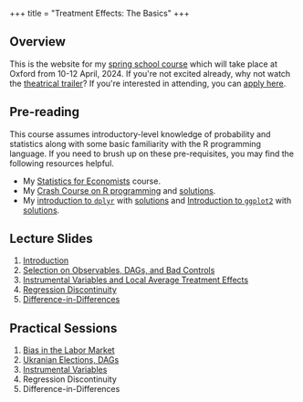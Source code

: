 +++
title = "Treatment Effects: The Basics"
+++

## Overview
This is the website for my [spring school course](https://ouess.web.ox.ac.uk/event/treatment-effects-the-basics) which will take place at Oxford from 10-12 April, 2024. If you're not excited already, why not watch the [theatrical trailer](https://youtu.be/06CB0lqyUTk)? If you're interested in attending, you can [apply here](https://docs.google.com/forms/d/e/1FAIpQLSdp5Gv1nR9JWfnmryZE33Cta31ecE-BnlOEOJVksIdivrFNEg/viewform).


## Pre-reading
This course assumes introductory-level knowledge of probability and statistics along with some basic familiarity with the R programming language. If you need to brush up on these pre-requisites, you may find the following resources helpful.
- My [Statistics for Economists](https://ditraglia.com/Econ103Public) course.
- My [Crash Course on R programming](https://ditraglia.com/erm/01-r-programming.html) and [solutions](https://ditraglia.com/erm/01-r-programming-solutions.html).
- My [introduction to `dplyr`](https://ditraglia.com/erm/02-dplyr-intro.html) with [solutions](https://ditraglia.com/erm/02-dplyr-intro-solutions.html) and [Introduction to `ggplot2`](https://ditraglia.com/erm/03-ggplot2-intro.html) with [solutions](https://ditraglia.com/erm/03-ggplot2-intro-solutions.html).

## Lecture Slides
1. [Introduction](/01-introduction.pdf)
2. [Selection on Observables, DAGs, and Bad Controls](/02-selection-on-observables.pdf)
3. [Instrumental Variables and Local Average Treatment Effects](/03-IV-and-LATE.pdf)
4. [Regression Discontinuity](04-regression-discontinuity.pdf)
5. [Difference-in-Differences](05-diff-in-diff.pdf)

## Practical Sessions 
1. [Bias in the Labor Market](/basics-lab-01-lakisha.html)
2. [Ukranian Elections, DAGs](/basics-lab-02-ukraine.html)
3. [Instrumental Variables](/basics-lab-03-iv.html)
4. Regression Discontinuity 
5. Difference-in-Differences 

